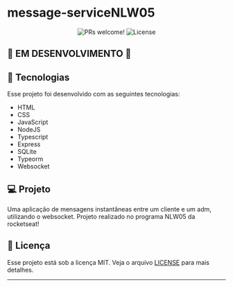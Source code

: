 # **message-serviceNLW05**

<p align="center">
 <img src="https://img.shields.io/static/v1?label=PRs&message=welcome&color=49AA26&labelColor=000000" alt="PRs welcome!" />

  <img alt="License" src="https://img.shields.io/static/v1?label=license&message=MIT&color=49AA26&labelColor=000000">
</p>


## :construction: EM DESENVOLVIMENTO :construction:



## 🚀 Tecnologias

Esse projeto foi desenvolvido com as seguintes tecnologias:

- HTML
- CSS
- JavaScript
- NodeJS
- Typescript
- Express
- SQLite
- Typeorm
- Websocket




## 💻 Projeto

Uma aplicação de mensagens instantâneas entre um cliente e um adm, utilizando o websocket. Projeto realizado no programa NLW05 da rocketseat!


## :memo: Licença

Esse projeto está sob a licença MIT. Veja o arquivo [LICENSE](.github/LICENSE.md) para mais detalhes.

---
